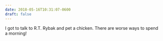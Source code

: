 ```yaml
---
date: 2018-05-16T10:31:07-0600
draft: false
---
```




I got to talk to R.T. Rybak and pet a chicken. There are worse ways to spend a morning!



